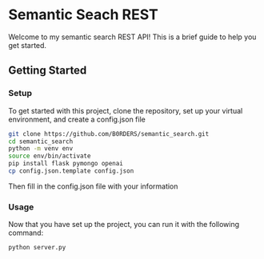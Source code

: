 # Semantic Seach REST

Welcome to my semantic search REST API! This is a brief guide to help you get started.

## Getting Started

### Setup

To get started with this project, clone the repository, set up your virtual environment, and create a config.json file

   ```bash
   git clone https://github.com/B0RDERS/semantic_search.git
   cd semantic_search
   python -m venv env
   source env/bin/activate
   pip install flask pymongo openai
   cp config.json.template config.json
   ```
   Then fill in the config.json file with your information

### Usage

Now that you have set up the project, you can run it with the following command:

```bash
python server.py
```
